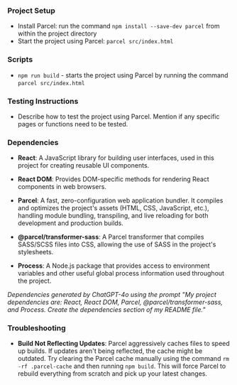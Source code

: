 ### Project Setup

- Install Parcel: run the command `npm install --save-dev parcel` from within the project directory
- Start the project using Parcel: `parcel src/index.html`

### Scripts

- `npm run build` - starts the project using Parcel by running the command `parcel src/index.html`

### Testing Instructions

- Describe how to test the project using Parcel. Mention if any specific pages or functions need to be tested.

### Dependencies

- **React**: A JavaScript library for building user interfaces, used in this project for creating reusable UI components.

- **React DOM**: Provides DOM-specific methods for rendering React components in web browsers.

- **Parcel**: A fast, zero-configuration web application bundler. It compiles and optimizes the project's assets (HTML, CSS, JavaScript, etc.), handling module bundling, transpiling, and live reloading for both development and production builds.

- **@parcel/transformer-sass**: A Parcel transformer that compiles SASS/SCSS files into CSS, allowing the use of SASS in the project's stylesheets.

- **Process**: A Node.js package that provides access to environment variables and other useful global process information used throughout the project.

_Dependencies generated by ChatGPT-4o using the prompt "My project dependencies are: React, React DOM, Parcel, @parcel/transformer-sass, and Process. Create the dependencies section of my README file."_

### Troubleshooting

- **Build Not Reflecting Updates**: Parcel aggressively caches files to speed up builds. If updates aren't being reflected, the cache might be outdated. Try clearing the Parcel cache manually using the command `rm -rf .parcel-cache` and then running `npm build`. This will force Parcel to rebuild everything from scratch and pick up your latest changes.
